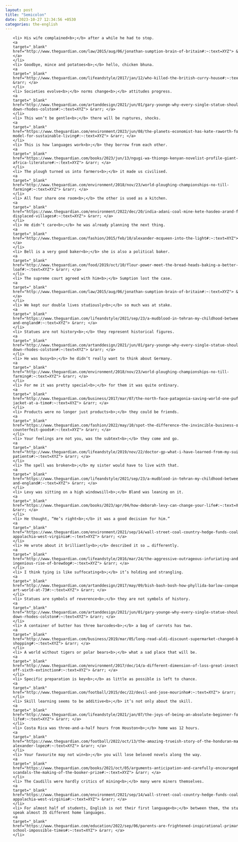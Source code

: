 ```yaml
---
layout: post
title: "Semicolon"
date: 2023-10-27 12:34:56 +0530
categories: the-english
---
```

<style>
@media only screen and (min-width: 768px) {
    ol {
        width: 768px;
        margin: 0 auto;
    }
  }
ol li {
    font-size: 18px;
    line-height: 1.5;
    padding-bottom: 8px;
}
</style>
<ol>

    <li> His wife complained<b>;</b> after a while he had to stop.
    <a 
    target="_blank" 
    href="http://www.theguardian.com/law/2015/aug/06/jonathan-sumption-brain-of-britain#:~:text=XYZ"> &rarr; </a>
    </li>
    <li> Goodbye, mince and potatoes<b>;</b> hello, chicken bhuna.
    <a 
    target="_blank" 
    href="http://www.theguardian.com/lifeandstyle/2017/jan/12/who-killed-the-british-curry-house#:~:text=XYZ"> &rarr; </a>
    </li>
    <li> Societies evolve<b>;</b> norms change<b>;</b> attitudes progress.
    <a 
    target="_blank" 
    href="http://www.theguardian.com/artanddesign/2021/jun/01/gary-younge-why-every-single-statue-should-come-down-rhodes-colston#:~:text=XYZ"> &rarr; </a>
    </li>
    <li> This won’t be gentle<b>;</b> there will be ruptures, shocks.
    <a 
    target="_blank" 
    href="https://www.theguardian.com/environment/2023/jun/08/the-planets-economist-has-kate-raworth-found-a-model-for-sustainable-living#:~:text=XYZ"> &rarr; </a>
    </li>
    <li> This is how languages work<b>;</b> they borrow from each other.
    <a 
    target="_blank" 
    href="https://www.theguardian.com/books/2023/jun/13/ngugi-wa-thiongo-kenyan-novelist-profile-giant-of-africa-literature#:~:text=XYZ"> &rarr; </a>
    </li>
    <li> The plough turned us into farmers<b>;</b> it made us civilised.
    <a 
    target="_blank" 
    href="http://www.theguardian.com/environment/2018/nov/23/world-ploughing-championships-no-till-farming#:~:text=XYZ"> &rarr; </a>
    </li>
    <li> All four share one room<b>;</b> the other is used as a kitchen.
    <a 
    target="_blank" 
    href="https://www.theguardian.com/environment/2022/dec/20/india-adani-coal-mine-kete-hasdeo-arand-forest-displaced-villages#:~:text=XYZ"> &rarr; </a>
    </li>
    <li> He didn’t care<b>;</b> he was already planning the next thing.
    <a 
    target="_blank" 
    href="http://www.theguardian.com/fashion/2015/feb/10/alexander-mcqueen-into-the-light#:~:text=XYZ"> &rarr; </a>
    </li>
    <li> Bell is a very good baker<b>;</b> she is also a political baker.
    <a 
    target="_blank" 
    href="http://www.theguardian.com/food/2019/oct/10/flour-power-meet-the-bread-heads-baking-a-better-loaf#:~:text=XYZ"> &rarr; </a>
    </li>
    <li> The supreme court agreed with him<b>;</b> Sumption lost the case.
    <a 
    target="_blank" 
    href="http://www.theguardian.com/law/2015/aug/06/jonathan-sumption-brain-of-britain#:~:text=XYZ"> &rarr; </a>
    </li>
    <li> We kept our double lives studiously<b>;</b> so much was at stake.
    <a 
    target="_blank" 
    href="https://www.theguardian.com/lifeandstyle/2021/sep/23/a-mudblood-in-tehran-my-childhood-between-iran-and-england#:~:text=XYZ"> &rarr; </a>
    </li>
    <li> Statues are not history<b>;</b> they represent historical figures.
    <a 
    target="_blank" 
    href="http://www.theguardian.com/artanddesign/2021/jun/01/gary-younge-why-every-single-statue-should-come-down-rhodes-colston#:~:text=XYZ"> &rarr; </a>
    </li>
    <li> He was busy<b>;</b> he didn’t really want to think about Germany.
    <a 
    target="_blank" 
    href="http://www.theguardian.com/environment/2018/nov/23/world-ploughing-championships-no-till-farming#:~:text=XYZ"> &rarr; </a>
    </li>
    <li> For me it was pretty special<b>;</b> for them it was quite ordinary.
    <a 
    target="_blank" 
    href="http://www.theguardian.com/business/2017/mar/07/the-north-face-patagonia-saving-world-one-puffer-jacket-at-a-time#:~:text=XYZ"> &rarr; </a>
    </li>
    <li> Products were no longer just products<b>;</b> they could be friends.
    <a 
    target="_blank" 
    href="https://www.theguardian.com/fashion/2022/may/10/spot-the-difference-the-invincible-business-of-counterfeit-goods#:~:text=XYZ"> &rarr; </a>
    </li>
    <li> Your feelings are not you, was the subtext<b>;</b> they come and go.
    <a 
    target="_blank" 
    href="http://www.theguardian.com/lifeandstyle/2019/nov/22/doctor-gp-what-i-have-learned-from-my-suicidal-patients#:~:text=XYZ"> &rarr; </a>
    </li>
    <li> The spell was broken<b>;</b> my sister would have to live with that.
    <a 
    target="_blank" 
    href="https://www.theguardian.com/lifeandstyle/2021/sep/23/a-mudblood-in-tehran-my-childhood-between-iran-and-england#:~:text=XYZ"> &rarr; </a>
    </li>
    <li> Levy was sitting on a high windowsill<b>;</b> Bland was leaning on it.
    <a 
    target="_blank" 
    href="https://www.theguardian.com/books/2023/apr/04/how-deborah-levy-can-change-your-life#:~:text=XYZ"> &rarr; </a>
    </li>
    <li> He thought, “He’s right<b>;</b> it was a good decision for him.”
    <a 
    target="_blank" 
    href="https://www.theguardian.com/environment/2021/sep/14/wall-street-coal-country-hedge-funds-coal-mining-appalachia-west-virginia#:~:text=XYZ"> &rarr; </a>
    </li>
    <li> He wrote about it brilliantly<b>;</b> described it so … differently.
    <a 
    target="_blank" 
    href="http://www.theguardian.com/lifeandstyle/2016/mar/24/the-aggressive-outrageous-infuriating-and-ingenious-rise-of-brewdog#:~:text=XYZ"> &rarr; </a>
    </li>
    <li> I think tying is like suffocating<b>;</b> it’s holding and strangling.
    <a 
    target="_blank" 
    href="http://www.theguardian.com/artanddesign/2017/may/09/bish-bash-bosh-how-phyllida-barlow-conquered-the-art-world-at-73#:~:text=XYZ"> &rarr; </a>
    </li>
    <li> Statues are symbols of reverence<b>;</b> they are not symbols of history.
    <a 
    target="_blank" 
    href="http://www.theguardian.com/artanddesign/2021/jun/01/gary-younge-why-every-single-statue-should-come-down-rhodes-colston#:~:text=XYZ"> &rarr; </a>
    </li>
    <li> A container of butter has three barcodes<b>;</b> a bag of carrots has two.
    <a 
    target="_blank" 
    href="http://www.theguardian.com/business/2019/mar/05/long-read-aldi-discount-supermarket-changed-britain-shopping#:~:text=XYZ"> &rarr; </a>
    </li>
    <li> A world without tigers or polar bears<b>;</b> what a sad place that will be.
    <a 
    target="_blank" 
    href="http://www.theguardian.com/environment/2017/dec/14/a-different-dimension-of-loss-great-insect-die-off-sixth-extinction#:~:text=XYZ"> &rarr; </a>
    </li>
    <li> Specific preparation is key<b>;</b> as little as possible is left to chance.
    <a 
    target="_blank" 
    href="http://www.theguardian.com/football/2015/dec/22/devil-and-jose-mourinho#:~:text=XYZ"> &rarr; </a>
    </li>
    <li> Skill learning seems to be additive<b>;</b> it’s not only about the skill.
    <a 
    target="_blank" 
    href="http://www.theguardian.com/lifeandstyle/2021/jan/07/the-joys-of-being-an-absolute-beginner-for-life#:~:text=XYZ"> &rarr; </a>
    </li>
    <li> Costa Rica was three-and-a-half hours from Houston<b>;</b> home was 12 hours.
    <a 
    target="_blank" 
    href="https://www.theguardian.com/football/2022/oct/13/the-amazing-trueish-story-of-the-honduran-maradona-alexander-lopez#:~:text=XYZ"> &rarr; </a>
    </li>
    <li> Your favourite may not win<b>;</b> you will lose beloved novels along the way.
    <a 
    target="_blank" 
    href="https://www.theguardian.com/books/2021/oct/05/arguments-anticipation-and-carefully-encouraged-scandals-the-making-of-the-booker-prize#:~:text=XYZ"> &rarr; </a>
    </li>
    <li> The Caudills were hardly critics of mining<b>;</b> many were miners themselves.
    <a 
    target="_blank" 
    href="https://www.theguardian.com/environment/2021/sep/14/wall-street-coal-country-hedge-funds-coal-mining-appalachia-west-virginia#:~:text=XYZ"> &rarr; </a>
    </li>
    <li> For almost half of students, English is not their first language<b>;</b> between them, the students speak almost 35 different home languages.
    <a 
    target="_blank" 
    href="https://www.theguardian.com/education/2022/sep/06/parents-are-frightened-inspirational-primary-school-impossible-times#:~:text=XYZ"> &rarr; </a>
    </li>